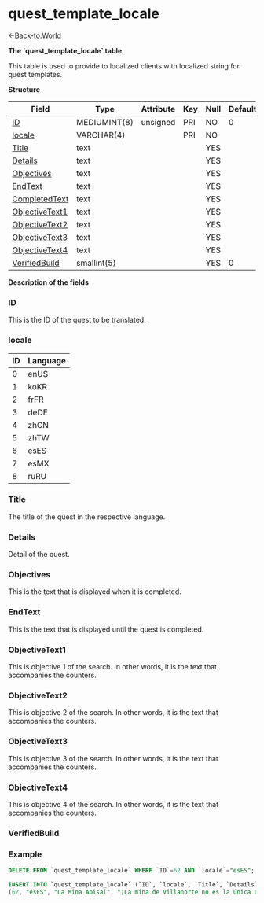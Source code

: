 # quest\_template\_locale

[<-Back-to:World](database-world.md)

**The \`quest\_template\_locale\` table**

This table is used to provide to localized clients with localized string for quest templates.

**Structure**

| Field                | Type         | Attribute | Key | Null | Default | Extra | Comment |
|----------------------|--------------|-----------|-----|------|---------|-------|---------|
| [ID][1]              | MEDIUMINT(8) | unsigned  | PRI | NO   | 0       |       |         |
| [locale][2]          | VARCHAR(4)   |           | PRI | NO   |         |       |         |
| [Title][3]           | text         |           |     | YES  |         |       |         |
| [Details][4]         | text         |           |     | YES  |         |       |         |
| [Objectives][5]      | text         |           |     | YES  |         |       |         |
| [EndText][6]         | text         |           |     | YES  |         |       |         |
| [CompletedText][7]   | text         |           |     | YES  |         |       |         |
| [ObjectiveText1][8]  | text         |           |     | YES  |         |       |         |
| [ObjectiveText2][9]  | text         |           |     | YES  |         |       |         |
| [ObjectiveText3][10] | text         |           |     | YES  |         |       |         |
| [ObjectiveText4][11] | text         |           |     | YES  |         |       |         |
| [VerifiedBuild][12]  | smallint(5)  |           |     | YES  | 0       |       |         |

[1]: #id
[2]: #locale
[3]: #title
[4]: #details
[5]: #objectives
[6]: #endtext
[7]: #completedtext
[8]: #objectivetext1
[9]: #objectivetext2
[10]: #objectivetext3
[11]: #objectivetext4
[12]: #verifiedbuild

**Description of the fields**

### ID

This is the ID of the quest to be translated.

### locale

| ID | Language |
|----|----------|
| 0  | enUS     |
| 1  | koKR     |
| 2  | frFR     |
| 3  | deDE     |
| 4  | zhCN     |
| 5  | zhTW     |
| 6  | esES     |
| 7  | esMX     |
| 8  | ruRU     |

### Title

The title of the quest in the respective language.

### Details

Detail of the quest.

### Objectives

This is the text that is displayed when it is completed.

### EndText

This is the text that is displayed until the quest is completed.

### ObjectiveText1

This is objective 1 of the search.
In other words, it is the text that accompanies the counters.

### ObjectiveText2

This is objective 2 of the search.
In other words, it is the text that accompanies the counters.

### ObjectiveText3

This is objective 3 of the search.
In other words, it is the text that accompanies the counters.

### ObjectiveText4

This is objective 4 of the search.
In other words, it is the text that accompanies the counters.

### VerifiedBuild

### Example
```sql
DELETE FROM `quest_template_locale` WHERE `ID`=62 AND `locale`="esES";

INSERT INTO `quest_template_locale` (`ID`, `locale`, `Title`, `Details`, `Objectives`, `EndText`, `CompletedText`, `ObjectiveText1`, `ObjectiveText2`, `ObjectiveText3`, `ObjectiveText4`, `VerifiedBuild`) VALUES
(62, "esES", "La Mina Abisal", "¡La mina de Villanorte no es la única que tiene problemas! Según mis informes, la Mina Abisal de Elwynn también ha sido ocupada por los kóbolds.$B$BExplora la mina y comprueba la veracidad de mis informes. Luego vuelve aquí. La mina está hacia el sur de Villadorada, entre La Granja Pedregosa y la granja Maclure.", "Explora la Mina Abisal y vuelve junto al alguacil Dughan a Villadorada.", "Explora la Mina Abisal", "Vuelve con: Alguacil Dughan. Zona: Villadorada, Bosque de Elwynn.", "", "", "", "", 18019);
```
